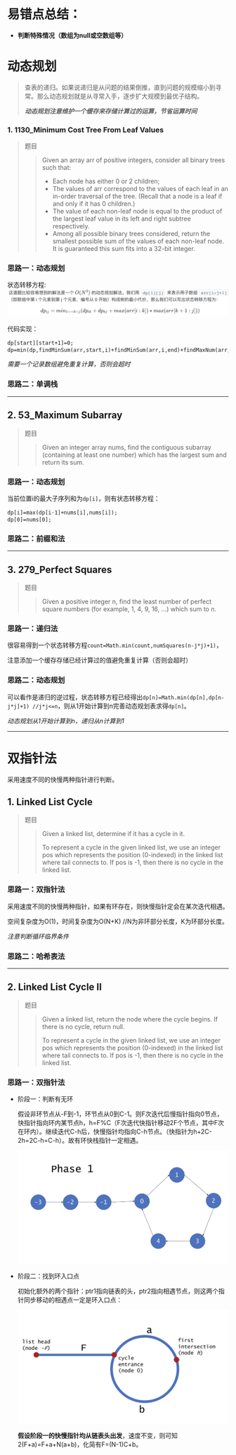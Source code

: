 # 易错点总结：

+ **判断特殊情况（数组为null或空数组等）**

# 动态规划

> 查表的递归。如果说递归是从问题的结果倒推，直到问题的规模缩小到寻常。那么动态规划就是从寻常入手，逐步扩大规模到最优子结构。
>
> ***动态规划注意维护一个缓存来存储计算过的运算，节省运算时间***
### 1. 1130_Minimum Cost Tree From Leaf Values
> 题目
> >Given an array arr of positive integers, consider all binary trees such that:
> >+ Each node has either 0 or 2 children;
> >+ The values of arr correspond to the values of each leaf in an in-order traversal of the tree.  (Recall that a node is a leaf if and only if it has 0 children.)
> >+ The value of each non-leaf node is equal to the product of the largest leaf value in its left and right subtree respectively.
> >+ Among all possible binary trees considered, return the smallest possible sum of the values of each non-leaf node.  It is guaranteed this sum fits into a 32-bit integer.
### 思路一：动态规划

状态转移方程: ![1130状态转移方程.jpg](https://github.com/127-ochan/leetcode-java/blob/master/img/1130状态转移方程.jpg)

代码实现：

 ```
dp[start][start+1]=0;
dp=min(dp,findMinSum(arr,start,i)+findMinSum(arr,i,end)+findMaxNum(arr,start,i)*findMaxNum(arr,i,end));
 ```

*需要一个记录数组避免重复计算，否则会超时*



### 思路二：单调栈

-----------------------------------------------------------------------

## 2. 53_Maximum Subarray

> 题目
>
> > Given an integer array nums, find the contiguous subarray (containing at least one number) which has the largest sum and return its sum.

### 思路一：动态规划

当前位置i的最大子序列和为`dp[i]`，则有状态转移方程：
```
dp[i]=max(dp[i-1]+nums[i],nums[i]);
dp[0]=nums[0];
```

### 思路二：前缀和法

------

## 3. 279_Perfect Squares

> 题目
>
> >Given a positive integer n, find the least number of perfect square numbers (for example, 1, 4, 9, 16, ...) which sum to n.

### 思路一：递归法

很容易得到一个状态转移方程`count=Math.min(count,numSquares(n-j*j)+1)`，

注意添加一个缓存存储已经计算过的值避免重复计算（否则会超时）

### 思路二：动态规划

可以看作是递归的逆过程，状态转移方程已经得出`dp[n]=Math.min(dp[n],dp[n-j*j]+1) //j*j<=n`，则从1开始计算到n完善动态规划表求得`dp[n]`。

*动态规划从1开始计算到n，递归从n计算到1*

----

# 双指针法

采用速度不同的快慢两种指针进行判断。

## 1. Linked List Cycle

> 题目
>
> > Given a linked list, determine if it has a cycle in it.
> >
> > To represent a cycle in the given linked list, we use an integer pos which represents the position (0-indexed) in the linked list where tail connects to. If pos is -1, then there is no cycle in the linked list.

### 思路一：双指针法

采用速度不同的快慢两种指针，如果有环存在，则快慢指针定会在某次迭代相遇。

空间复杂度为O(1)，时间复杂度为O(N+K) //N为非环部分长度，K为环部分长度。

*注意判断循环临界条件*

### 思路二：哈希表法

----

## 2. Linked List Cycle II

> 题目
>
> >Given a linked list, return the node where the cycle begins. If there is no cycle, return null.
> >
> >To represent a cycle in the given linked list, we use an integer pos which represents the position (0-indexed) in the linked list where tail connects to. If pos is -1, then there is no cycle in the linked list.
>

### 思路一：双指针法

+ 阶段一：判断有无环

  假设非环节点从-F到-1，环节点从0到C-1。则F次迭代后慢指针指向0节点，快指针指向环内某节点h，h=F%C（F次迭代快指针移动2F个节点，其中F次在环内）。继续迭代C-h后，快慢指针均指向C-h节点。（快指针为h+2C-2h=2C-h=C-h）。故有环快栈指针一定相遇。

  ![142双指针.jpg](https://github.com/127-ochan/leetcode-java/blob/master/img/142双指针.jpg)

+ 阶段二：找到环入口点

  初始化额外的两个指针：ptr1指向链表的头，ptr2指向相遇节点，则这两个指针同步移动的相遇点一定是环入口点：

  ![142寻找相遇点.jpg](https://github.com/127-ochan/leetcode-java/blob/master/img/142寻找相遇点.jpg)

  **假设阶段一的快慢指针均从链表头出发**，速度不变，则可知2(F+a)=F+a+N(a+b)，化简有F=(N-1)C+b。

